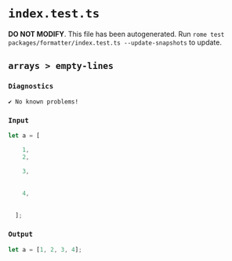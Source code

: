 # `index.test.ts`

**DO NOT MODIFY**. This file has been autogenerated. Run `rome test packages/formatter/index.test.ts --update-snapshots` to update.

## `arrays > empty-lines`

### `Diagnostics`

```
✔ No known problems!

```

### `Input`

```js
let a = [

    1,
    2,
  
    3,
  
  
    4,
  
  
  ];
```

### `Output`

```js
let a = [1, 2, 3, 4];

```
